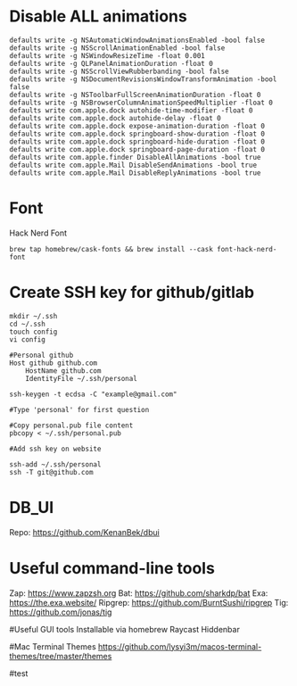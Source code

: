 # Disable ALL animations
```
defaults write -g NSAutomaticWindowAnimationsEnabled -bool false
defaults write -g NSScrollAnimationEnabled -bool false
defaults write -g NSWindowResizeTime -float 0.001
defaults write -g QLPanelAnimationDuration -float 0
defaults write -g NSScrollViewRubberbanding -bool false
defaults write -g NSDocumentRevisionsWindowTransformAnimation -bool false
defaults write -g NSToolbarFullScreenAnimationDuration -float 0
defaults write -g NSBrowserColumnAnimationSpeedMultiplier -float 0
defaults write com.apple.dock autohide-time-modifier -float 0
defaults write com.apple.dock autohide-delay -float 0
defaults write com.apple.dock expose-animation-duration -float 0
defaults write com.apple.dock springboard-show-duration -float 0
defaults write com.apple.dock springboard-hide-duration -float 0
defaults write com.apple.dock springboard-page-duration -float 0
defaults write com.apple.finder DisableAllAnimations -bool true
defaults write com.apple.Mail DisableSendAnimations -bool true
defaults write com.apple.Mail DisableReplyAnimations -bool true
```

# Font
Hack Nerd Font
```
brew tap homebrew/cask-fonts && brew install --cask font-hack-nerd-font
```

# Create SSH key for github/gitlab
```
mkdir ~/.ssh
cd ~/.ssh
touch config
vi config

#Personal github
Host github github.com
    HostName github.com
    IdentityFile ~/.ssh/personal

ssh-keygen -t ecdsa -C "example@gmail.com"

#Type 'personal' for first question

#Copy personal.pub file content
pbcopy < ~/.ssh/personal.pub

#Add ssh key on website

ssh-add ~/.ssh/personal
ssh -T git@github.com
```

# DB_UI
Repo: https://github.com/KenanBek/dbui

# Useful command-line tools
Zap: https://www.zapzsh.org
Bat: https://github.com/sharkdp/bat
Exa: https://the.exa.website/
Ripgrep: https://github.com/BurntSushi/ripgrep
Tig: https://github.com/jonas/tig


#Useful GUI tools Installable via homebrew
Raycast
Hiddenbar

#Mac Terminal Themes
https://github.com/lysyi3m/macos-terminal-themes/tree/master/themes

#test

